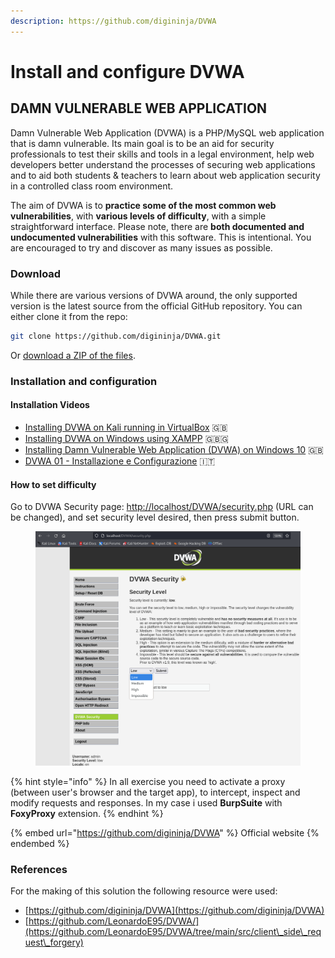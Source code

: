 ```yaml
---
description: https://github.com/digininja/DVWA
---
```


# Install and configure DVWA

## DAMN VULNERABLE WEB APPLICATION

Damn Vulnerable Web Application (DVWA) is a PHP/MySQL web application that is damn vulnerable. Its main goal is to be an aid for security professionals to test their skills and tools in a legal environment, help web developers better understand the processes of securing web applications and to aid both students & teachers to learn about web application security in a controlled class room environment.

The aim of DVWA is to **practice some of the most common web vulnerabilities**, with **various levels of difficulty**, with a simple straightforward interface. Please note, there are **both documented and undocumented vulnerabilities** with this software. This is intentional. You are encouraged to try and discover as many issues as possible.

### Download

While there are various versions of DVWA around, the only supported version is the latest source from the official GitHub repository. You can either clone it from the repo:

```bash
git clone https://github.com/digininja/DVWA.git
```

Or [download a ZIP of the files](https://github.com/digininja/DVWA/archive/master.zip).

### Installation and configuration

#### Installation Videos

* [Installing DVWA on Kali running in VirtualBox](https://www.youtube.com/watch?v=WkyDxNJkgQ4) 🇬🇧
* [Installing DVWA on Windows using XAMPP](https://youtu.be/Yzksa\_WjnY0) 🇬🇧🇬
* [Installing Damn Vulnerable Web Application (DVWA) on Windows 10](https://www.youtube.com/watch?v=cak2lQvBRAo) 🇬🇧
* [DVWA 01 - Installazione e Configurazione](https://www.youtube.com/watch?v=F7lX6x87gJg\&list=PLYLjKimBhcxE0u-SIQw0vwt0VM17II9M9) 🇮🇹

#### How to set difficulty

Go to DVWA Security page: [http://localhost/DVWA/security.php](http://localhost/DVWA/security.php) (URL can be changed), and set security level desired, then press submit button.

<figure><img src="../.gitbook/assets/image (5).png" alt=""><figcaption></figcaption></figure>

{% hint style="info" %}
In all exercise you need to activate a proxy (between user's browser and the target app), to intercept, inspect and modify requests and responses. In my case i used **BurpSuite** with **FoxyProxy** extension.
{% endhint %}

{% embed url="https://github.com/digininja/DVWA" %}
Official website
{% endembed %}

### References

For the making of this solution the following resource were used:

* [https://github.com/digininja/DVWA](https://github.com/digininja/DVWA)
* [https://github.com/LeonardoE95/DVWA/](https://github.com/LeonardoE95/DVWA/tree/main/src/client\_side\_request\_forgery)
